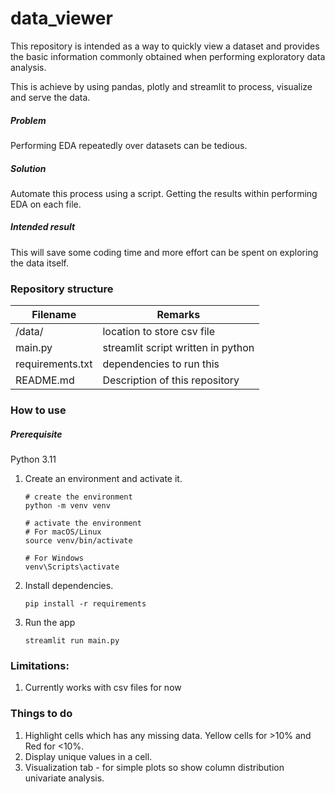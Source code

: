 # data_viewer

This repository is intended as a way to quickly view a dataset and provides the basic information commonly obtained when performing exploratory data analysis. 

This is achieve by using pandas, plotly and streamlit to process, visualize and serve the data. 

##### Problem
Performing EDA repeatedly over datasets can be  tedious. 

##### Solution 
Automate this process using a script. Getting the results within performing EDA on each file. 

##### Intended result
This will save some coding time and more effort can be spent on exploring the data itself.

### Repository structure
|Filename|Remarks
|-|-|
|/data/|location to store csv file|
|main.py|streamlit script written in python|
|requirements.txt|dependencies to run this|
|README.md|Description of this repository|

### How to use
##### Prerequisite
Python 3.11

1. Create an environment and activate it.
   ``` 
   # create the environment
   python -m venv venv
   
   # activate the environment
   # For macOS/Linux
   source venv/bin/activate

   # For Windows
   venv\Scripts\activate
   ```
2. Install dependencies.
   
   ```pip install -r requirements ```

3. Run the app
   ```
   streamlit run main.py
   ```

### Limitations:
1. Currently works with csv files for now


### Things to do
1. Highlight cells which has any missing data. Yellow cells for >10% and Red for <10%.
2. Display unique values in a cell.
3. Visualization tab - for simple plots so show column distribution univariate analysis.